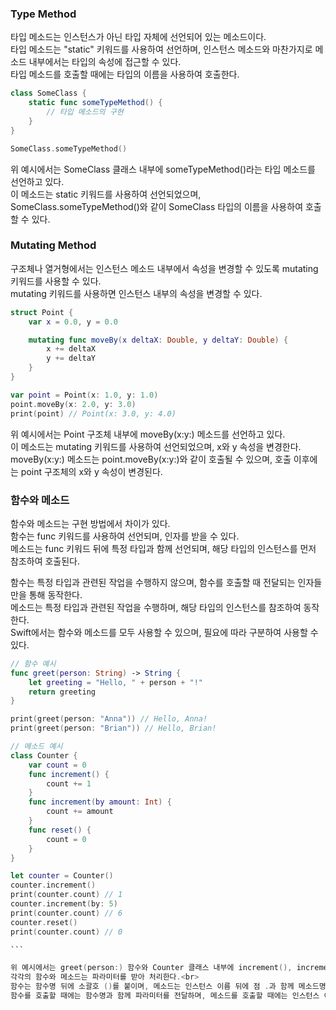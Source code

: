 ### Type Method

타입 메소드는 인스턴스가 아닌 타입 자체에 선언되어 있는 메소드이다.<br>
타입 메소드는 "static" 키워드를 사용하여 선언하며, 인스턴스 메소드와 마찬가지로 메소드 내부에서는 타입의 속성에 접근할 수 있다.<br>
타입 메소드를 호출할 때에는 타입의 이름을 사용하여 호출한다.<br>

```swift
class SomeClass {
    static func someTypeMethod() {
        // 타입 메소드의 구현
    }
}

SomeClass.someTypeMethod()

```

위 예시에서는 SomeClass 클래스 내부에 someTypeMethod()라는 타입 메소드를 선언하고 있다.<br>
이 메소드는 static 키워드를 사용하여 선언되었으며, SomeClass.someTypeMethod()와 같이 SomeClass 타입의 이름을 사용하여 호출할 수 있다.<br>

### Mutating Method

구조체나 열거형에서는 인스턴스 메소드 내부에서 속성을 변경할 수 있도록 mutating 키워드를 사용할 수 있다.<br>
mutating 키워드를 사용하면 인스턴스 내부의 속성을 변경할 수 있다.

```swift
struct Point {
    var x = 0.0, y = 0.0

    mutating func moveBy(x deltaX: Double, y deltaY: Double) {
        x += deltaX
        y += deltaY
    }
}

var point = Point(x: 1.0, y: 1.0)
point.moveBy(x: 2.0, y: 3.0)
print(point) // Point(x: 3.0, y: 4.0)

```

위 예시에서는 Point 구조체 내부에 moveBy(x:y:) 메소드를 선언하고 있다.<br>
이 메소드는 mutating 키워드를 사용하여 선언되었으며, x와 y 속성을 변경한다.<br>
moveBy(x:y:) 메소드는 point.moveBy(x:y:)와 같이 호출될 수 있으며, 호출 이후에는 point 구조체의 x와 y 속성이 변경된다.


### 함수와 메소드

함수와 메소드는 구현 방법에서 차이가 있다.<br>
함수는 func 키워드를 사용하여 선언되며, 인자를 받을 수 있다.<br>
메소드는 func 키워드 뒤에 특정 타입과 함께 선언되며, 해당 타입의 인스턴스를 먼저 참조하여 호출된다.<br>

함수는 특정 타입과 관련된 작업을 수행하지 않으며, 함수를 호출할 때 전달되는 인자들만을 통해 동작한다.<br>
메소드는 특정 타입과 관련된 작업을 수행하며, 해당 타입의 인스턴스를 참조하여 동작한다.<br>
Swift에서는 함수와 메소드를 모두 사용할 수 있으며, 필요에 따라 구분하여 사용할 수 있다.

````swift
// 함수 예시
func greet(person: String) -> String {
    let greeting = "Hello, " + person + "!"
    return greeting
}

print(greet(person: "Anna")) // Hello, Anna!
print(greet(person: "Brian")) // Hello, Brian!

// 메소드 예시
class Counter {
    var count = 0
    func increment() {
        count += 1
    }
    func increment(by amount: Int) {
        count += amount
    }
    func reset() {
        count = 0
    }
}

let counter = Counter()
counter.increment()
print(counter.count) // 1
counter.increment(by: 5)
print(counter.count) // 6
counter.reset()
print(counter.count) // 0

```

위 예시에서는 greet(person:) 함수와 Counter 클래스 내부에 increment(), increment(by:), reset() 메소드를 선언하고 있다.<br>
각각의 함수와 메소드는 파라미터를 받아 처리한다.<br>
함수는 함수명 뒤에 소괄호 ()를 붙이며, 메소드는 인스턴스 이름 뒤에 점 .과 함께 메소드명을 붙인다.<br>
함수를 호출할 때에는 함수명과 함께 파라미터를 전달하며, 메소드를 호출할 때에는 인스턴스 이름과 함께 메소드명을 사용하여 호출한다.
